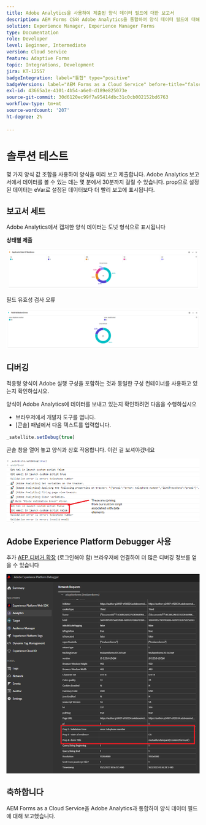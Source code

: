 ```yaml
---
title: Adobe Analytics을 사용하여 제출된 양식 데이터 필드에 대한 보고서
description: AEM Forms CS와 Adobe Analytics을 통합하여 양식 데이터 필드에 대해 보고합니다
solution: Experience Manager, Experience Manager Forms
type: Documentation
role: Developer
level: Beginner, Intermediate
version: Cloud Service
feature: Adaptive Forms
topic: Integrations, Development
jira: KT-12557
badgeIntegration: label="통합" type="positive"
badgeVersions: label="AEM Forms as a Cloud Service" before-title="false"
exl-id: 43665a1e-4101-4b54-a6e0-d189e825073e
source-git-commit: 30d6120ec99f7a95414dbc31c0cb002152bd6763
workflow-type: tm+mt
source-wordcount: '207'
ht-degree: 2%

---
```


# 솔루션 테스트

몇 가지 양식 값 조합을 사용하여 양식을 미리 보고 제출합니다. Adobe Analytics 보고서에서 데이터를 볼 수 있는 데는 몇 분에서 30분까지 걸릴 수 있습니다. prop으로 설정된 데이터는 eVar로 설정된 데이터보다 더 빨리 보고에 표시됩니다.

## 보고서 세트

Adobe Analytics에서 캡처한 양식 데이터는 도넛 형식으로 표시됩니다

**상태별 제출**

![applicentsbystate](assets/donut.png)

필드 유효성 검사 오류

![필드 유효성 검사 오류](assets/donut-field-validation.png)

## 디버깅

적응형 양식이 Adobe 실행 구성을 포함하는 것과 동일한 구성 컨테이너를 사용하고 있는지 확인하십시오.

양식이 Adobe Analytics에 데이터를 보내고 있는지 확인하려면 다음을 수행하십시오

* 브라우저에서 개발자 도구를 엽니다.
* [콘솔] 패널에서 다음 텍스트를 입력합니다.

```javascript
_satellite.setDebug(true)
```

콘솔 창을 열어 놓고 양식과 상호 작용합니다. 이런 걸 보셔야겠네요

![콘솔 디버그](assets/debug.png)

## Adobe Experience Platform Debugger 사용

추가 [AEP 디버거 확장](https://experienceleague.adobe.com/docs/experience-platform/debugger/home.html) (로그인해야 함) 브라우저에 연결하여 더 많은 디버깅 정보를 얻을 수 있습니다

![플랫폼 디버거](assets/platform-debugger.png)

## 축하합니다

AEM Forms as a Cloud Service을 Adobe Analytics과 통합하여 양식 데이터 필드에 대해 보고했습니다.